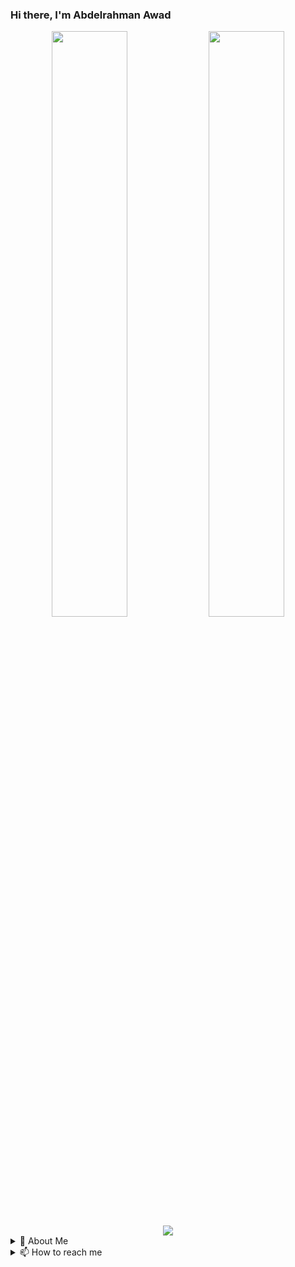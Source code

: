 ### Hi there, I'm Abdelrahman Awad

<!--
**buddaed/buddaed** is a ✨ _special_ ✨ repository because its `README.md` (this file) appears on your GitHub profile.

Here are some ideas to get you started:

- 🔭 I’m currently working on ...
- 🌱 I’m currently learning ...
- 👯 I’m looking to collaborate on ...
- 🤔 I’m looking for help with ...
- 💬 Ask me about ...
- 📫 How to reach me: ...
- 😄 Pronouns: ...
- ⚡ Fun fact: ...
-->
<div align="center">
  
  <img width="49%" height="auto" src ="https://github-readme-stats.vercel.app/api?username=buddaed&show_icons=true&count_private=true&theme=github-dark-blue&hide_border=true&bg_color=00000000">
  <img width="49%" height="auto" src ="https://github-readme-stats.vercel.app/api/top-langs/?username=buddaed&layout=compact&hide_border=true&theme=github-dark-blue&bg_color=00000000&langs_count=6&hide=jupyter%20notebook,tex,css,php">
  <img src ="https://github-readme-streak-stats.herokuapp.com?user=MohamedGallab&theme=github-dark-blue&hide_border=true&background=FFFFFF00">
  
</div>
<details>
  <summary>📌 About Me</summary>
  🎂 Age: 22
  <br>
  🗣️ Languages: Arabic, English, and a little French
  <br>
  🏫 University: University of Prince Edward Island
  
  
</details>

<!-- <p align="center">
  <img align="left" src ="https://github-readme-stats.vercel.app/api/pin/?username=aveek-saha&repo=ytdx">
  <img align="right" src ="https://github-readme-stats.vercel.app/api/pin/?username=aveek-saha&repo=pixel-weather">
</p> -->

<details>
  <summary>📫 How to reach me</summary>
  <br>
<div align="center">
  <a href="https://mailto:aawad7623@gmail.com" target="blank"><img align="center"
  src="https://img.shields.io/badge/gmail-EA4335.svg?style=for-the-badge&logo=gmail&logoColor=white"
  alt="Gmail" height="30"/></a>
  <a href="https://wa.me/+13433709174" target="blank"><img align="center"
  src="https://img.shields.io/badge/whatsapp-4B7F1.svg?style=for-the-badge&logo=whatsapp&logoColor=white"
  alt="Number" height="30"/></a>
</div>
</details>
